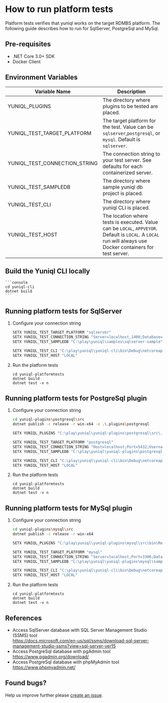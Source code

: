 ﻿# How to run platform tests

Platform tests verifies that yuniql works on the target RDMBS platform. The following guide describes how to run for SqlServer, PostgreSql and MySql.

## Pre-requisites

* .NET Core 3.0+ SDK
* Docker Client

## Environment Variables

|Variable Name|Description|
|---|---|
|YUNIQL_PLUGINS|The directory where plugins to be tested are placed.|
|YUNIQL_TEST_TARGET_PLATFORM|The target platform for the test. Value can be `sqlserver`,`postgresql`, or `mysql`. Default is `sqlserver`.|
|YUNIQL_TEST_CONNECTION_STRING|The connection string to your test server. See defaults for each containerized server.|
|YUNIQL_TEST_SAMPLEDB|The directory where sample yuniql db project is placed.|
|YUNIQL_TEST_CLI|The directory where yuniql CLI is placed.|
|YUNIQL_TEST_HOST|The location where tests is executed. Value can be `LOCAL`, `APPVEYOR`. Default is `LOCAL`. A `LOCAL` run will always use Docker containers for test server.|

## Build the Yuniql CLI locally

	```console
	cd yuniql-cli
	dotnet build
	```

## Running platform tests for SqlServer

1. Configure your connection string

	```bash
	SETX YUNIQL_TEST_TARGET_PLATFORM "sqlserver"
	SETX YUNIQL_TEST_CONNECTION_STRING "Server=localhost,1400;Database=yuniqldb;User Id=SA;Password=P@ssw0rd!"
	SETX YUNIQL_TEST_SAMPLEDB "C:\play\yuniql\samples\sqlserver-sample"

	SETX YUNIQL_TEST_CLI "C:\play\yuniql\yuniql-cli\bin\Debug\netcoreapp3.0"
	SETX YUNIQL_TEST_HOST "LOCAL"
	```

2. Run the platform tests
	
	```console
	cd yuniql-platformtests
	dotnet build
	dotnet test -v n
	```

## Running platform tests for PostgreSql plugin

1. Configure your connection string

	```bash
	cd yuniql-plugins\postgresql\src
	dotnet publish -c release -r win-x64 -o .\.plugins\postgresql

	SETX YUNIQL_PLUGINS "C:\play\yuniql\yuniql-plugins\postgresql\src\.plugins"

	SETX YUNIQL_TEST_TARGET_PLATFORM "postgresql"
	SETX YUNIQL_TEST_CONNECTION_STRING "Host=localhost;Port=5432;Username=sa;Password=P@ssw0rd!;Database=yuniqldb"
	SETX YUNIQL_TEST_SAMPLEDB "C:\play\yuniql\yuniql-plugins\postgresql\samples"

	SETX YUNIQL_TEST_CLI "C:\play\yuniql\yuniql-cli\bin\Debug\netcoreapp3.0"
	SETX YUNIQL_TEST_HOST "LOCAL"
	```

2. Run the platform tests
	
	```console
	cd yuniql-platformtests
	dotnet build
	dotnet test -v n
	```

## Running platform tests for MySql plugin

1. Configure your connection string

	```bash
	cd yuniql-plugins\mysql\src
	dotnet publish -c release -r win-x64

	SETX YUNIQL_PLUGINS "C:\play\yuniql\yuniql-plugins\mysql\src\bin\Release\netcoreapp3.0\win-x64\publish"

	SETX YUNIQL_TEST_TARGET_PLATFORM "mysql"
	SETX YUNIQL_TEST_CONNECTION_STRING "Server=localhost;Port=3306;Database=yuniqldb;Uid=root;Pwd=P@ssw0rd!;"
	SETX YUNIQL_TEST_SAMPLEDB "C:\play\yuniql\yuniql-plugins\mysql\samples"

	SETX YUNIQL_TEST_CLI "C:\play\yuniql\yuniql-cli\bin\Debug\netcoreapp3.0"
	SETX YUNIQL_TEST_HOST "LOCAL"
	```
2. Run the platform tests
	
	```console
	cd yuniql-platformtests
	dotnet build
	dotnet test -v n
	```
## References
- Access SqlServer database with SQL Server Management Studio (SSMS) tool<br>
https://docs.microsoft.com/en-us/sql/ssms/download-sql-server-management-studio-ssms?view=sql-server-ver15
- Access PostgreSql database with pgAdmin tool<br>
https://www.pgadmin.org/download/
- Access PostgreSql database with phpMyAdmin tool<br>
https://www.phpmyadmin.net/

## Found bugs?
Help us improve further please [create an issue](https://github.com/rdagumampan/yuniql/issues/new).